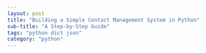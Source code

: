```yaml
---
layout: post
title: "Building a Simple Contact Management System in Python"
sub-title: "A Step-by-Step Guide"
tags: "python dict json"
category: "python"
---
```

